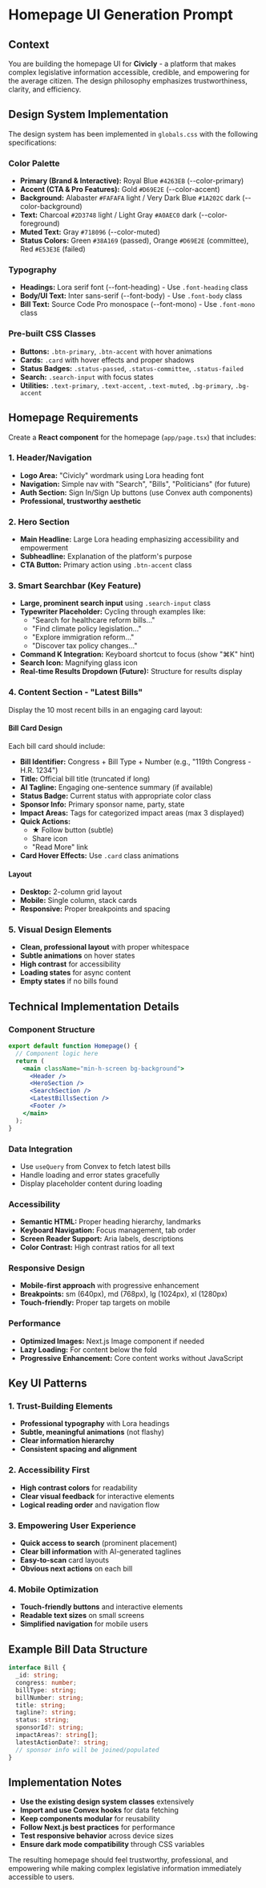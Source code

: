 # Homepage UI Generation Prompt

## Context
You are building the homepage UI for **Civicly** - a platform that makes complex legislative information accessible, credible, and empowering for the average citizen. The design philosophy emphasizes trustworthiness, clarity, and efficiency.

## Design System Implementation
The design system has been implemented in `globals.css` with the following specifications:

### Color Palette
- **Primary (Brand & Interactive):** Royal Blue `#4263EB` (--color-primary)
- **Accent (CTA & Pro Features):** Gold `#D69E2E` (--color-accent)
- **Background:** Alabaster `#FAFAFA` light / Very Dark Blue `#1A202C` dark (--color-background)
- **Text:** Charcoal `#2D3748` light / Light Gray `#A0AEC0` dark (--color-foreground)
- **Muted Text:** Gray `#718096` (--color-muted)
- **Status Colors:** Green `#38A169` (passed), Orange `#D69E2E` (committee), Red `#E53E3E` (failed)

### Typography
- **Headings:** Lora serif font (--font-heading) - Use `.font-heading` class
- **Body/UI Text:** Inter sans-serif (--font-body) - Use `.font-body` class  
- **Bill Text:** Source Code Pro monospace (--font-mono) - Use `.font-mono` class

### Pre-built CSS Classes
- **Buttons:** `.btn-primary`, `.btn-accent` with hover animations
- **Cards:** `.card` with hover effects and proper shadows
- **Status Badges:** `.status-passed`, `.status-committee`, `.status-failed`
- **Search:** `.search-input` with focus states
- **Utilities:** `.text-primary`, `.text-accent`, `.text-muted`, `.bg-primary`, `.bg-accent`

## Homepage Requirements

Create a **React component** for the homepage (`app/page.tsx`) that includes:

### 1. Header/Navigation
- **Logo Area:** "Civicly" wordmark using Lora heading font
- **Navigation:** Simple nav with "Search", "Bills", "Politicians" (for future)
- **Auth Section:** Sign In/Sign Up buttons (use Convex auth components)
- **Professional, trustworthy aesthetic**

### 2. Hero Section
- **Main Headline:** Large Lora heading emphasizing accessibility and empowerment
- **Subheadline:** Explanation of the platform's purpose
- **CTA Button:** Primary action using `.btn-accent` class

### 3. Smart Searchbar (Key Feature)
- **Large, prominent search input** using `.search-input` class
- **Typewriter Placeholder:** Cycling through examples like:
  - "Search for healthcare reform bills..."
  - "Find climate policy legislation..."
  - "Explore immigration reform..."
  - "Discover tax policy changes..."
- **Command K Integration:** Keyboard shortcut to focus (show "⌘K" hint)
- **Search Icon:** Magnifying glass icon
- **Real-time Results Dropdown (Future):** Structure for results display

### 4. Content Section - "Latest Bills"
Display the 10 most recent bills in an engaging card layout:

#### Bill Card Design
Each bill card should include:
- **Bill Identifier:** Congress + Bill Type + Number (e.g., "119th Congress - H.R. 1234")
- **Title:** Official bill title (truncated if long)
- **AI Tagline:** Engaging one-sentence summary (if available)
- **Status Badge:** Current status with appropriate color class
- **Sponsor Info:** Primary sponsor name, party, state
- **Impact Areas:** Tags for categorized impact areas (max 3 displayed)
- **Quick Actions:** 
  - ★ Follow button (subtle)
  - Share icon
  - "Read More" link
- **Card Hover Effects:** Use `.card` class animations

#### Layout
- **Desktop:** 2-column grid layout
- **Mobile:** Single column, stack cards
- **Responsive:** Proper breakpoints and spacing

### 5. Visual Design Elements
- **Clean, professional layout** with proper whitespace
- **Subtle animations** on hover states
- **High contrast** for accessibility
- **Loading states** for async content
- **Empty states** if no bills found

## Technical Implementation Details

### Component Structure
```jsx
export default function Homepage() {
  // Component logic here
  return (
    <main className="min-h-screen bg-background">
      <Header />
      <HeroSection />
      <SearchSection />
      <LatestBillsSection />
      <Footer />
    </main>
  );
}
```

### Data Integration
- Use `useQuery` from Convex to fetch latest bills
- Handle loading and error states gracefully
- Display placeholder content during loading

### Accessibility
- **Semantic HTML:** Proper heading hierarchy, landmarks
- **Keyboard Navigation:** Focus management, tab order
- **Screen Reader Support:** Aria labels, descriptions
- **Color Contrast:** High contrast ratios for all text

### Responsive Design
- **Mobile-first approach** with progressive enhancement
- **Breakpoints:** sm (640px), md (768px), lg (1024px), xl (1280px)
- **Touch-friendly:** Proper tap targets on mobile

### Performance
- **Optimized Images:** Next.js Image component if needed
- **Lazy Loading:** For content below the fold
- **Progressive Enhancement:** Core content works without JavaScript

## Key UI Patterns

### 1. Trust-Building Elements
- **Professional typography** with Lora headings
- **Subtle, meaningful animations** (not flashy)
- **Clear information hierarchy**
- **Consistent spacing and alignment**

### 2. Accessibility First
- **High contrast colors** for readability
- **Clear visual feedback** for interactive elements
- **Logical reading order** and navigation flow

### 3. Empowering User Experience
- **Quick access to search** (prominent placement)
- **Clear bill information** with AI-generated taglines
- **Easy-to-scan** card layouts
- **Obvious next actions** on each bill

### 4. Mobile Optimization
- **Touch-friendly buttons** and interactive elements
- **Readable text sizes** on small screens
- **Simplified navigation** for mobile users

## Example Bill Data Structure
```typescript
interface Bill {
  _id: string;
  congress: number;
  billType: string;
  billNumber: string;
  title: string;
  tagline?: string;
  status: string;
  sponsorId?: string;
  impactAreas?: string[];
  latestActionDate?: string;
  // sponsor info will be joined/populated
}
```

## Implementation Notes
- **Use the existing design system classes** extensively
- **Import and use Convex hooks** for data fetching
- **Keep components modular** for reusability
- **Follow Next.js best practices** for performance
- **Test responsive behavior** across device sizes
- **Ensure dark mode compatibility** through CSS variables

The resulting homepage should feel trustworthy, professional, and empowering while making complex legislative information immediately accessible to users. 